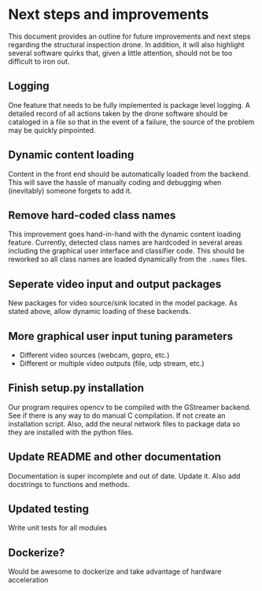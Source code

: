# Next steps and improvements

This document provides an outline for future improvements and next steps regarding the 
structural inspection drone. In addition, it will also highlight several software quirks that, 
given a little attention, should not be too difficult to iron out.

## Logging

One feature that needs to be fully implemented is package level logging. A detailed record 
of all actions taken by the drone software should be cataloged in a file so that in the event 
of a failure, the source of the problem may be quickly pinpointed. 

## Dynamic content loading

Content in the front end should be automatically loaded from the backend. This will save the hassle of manually coding 
and debugging when (inevitably) someone forgets to add it. 

## Remove hard-coded class names

This improvement goes hand-in-hand with the dynamic content loading feature. Currently, 
detected class names are hardcoded in several areas including the graphical user interface 
and classifier code. This should be reworked so all class names are loaded dynamically from 
the `.names` files.

## Seperate video input and output packages

New packages for video source/sink located in the model package. As stated above, allow dynamic loading of these 
backends.

## More graphical user input tuning parameters

- Different video sources (webcam, gopro, etc.)
- Different or multiple video outputs (file, udp stream, etc.)

## Finish setup.py installation

Our program requires opencv to be compiled with the GStreamer backend. See if there is any way to do manual C 
compilation. If not create an installation script. Also, add the neural network files to package data so they are 
installed with the python files.

## Update README and other documentation

Documentation is super incomplete and out of date. Update it. Also add docstrings to functions and methods.

## Updated testing

Write unit tests for all modules

## Dockerize?

Would be awesome to dockerize and take advantage of hardware acceleration
